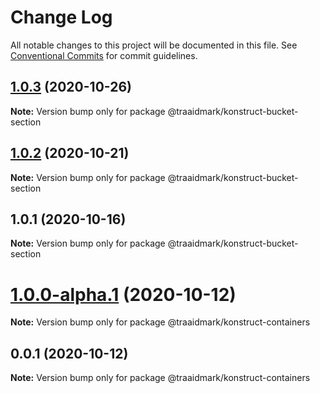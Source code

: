 # Change Log

All notable changes to this project will be documented in this file.
See [Conventional Commits](https://conventionalcommits.org) for commit guidelines.

## [1.0.3](https://github.com/traaidmark/konstruct/compare/@traaidmark/konstruct-bucket-section@1.0.2...@traaidmark/konstruct-bucket-section@1.0.3) (2020-10-26)

**Note:** Version bump only for package @traaidmark/konstruct-bucket-section





## [1.0.2](https://github.com/traaidmark/konstruct/compare/@traaidmark/konstruct-bucket-section@1.0.1...@traaidmark/konstruct-bucket-section@1.0.2) (2020-10-21)

**Note:** Version bump only for package @traaidmark/konstruct-bucket-section





## 1.0.1 (2020-10-16)

**Note:** Version bump only for package @traaidmark/konstruct-bucket-section





# [1.0.0-alpha.1](https://github.com/traaidmark/konstruct/compare/@traaidmark/konstruct-containers@0.0.1...@traaidmark/konstruct-containers@1.0.0-alpha.1) (2020-10-12)

**Note:** Version bump only for package @traaidmark/konstruct-containers





## 0.0.1 (2020-10-12)

**Note:** Version bump only for package @traaidmark/konstruct-containers
